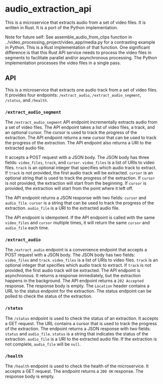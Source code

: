 # audio_extraction_api

This is a microservice that extracts audio from a set of video files. It is written in Rust. It is a port of the Python implementation.

Note for future self:
See assemble_audio_from_clips function in ../video_processing_project/video_app/media.py for a contrasting example in Python. This is a Rust implementation of that function. One significant difference is that this Rust API service needs to process the video files in segments to facilitate parallel and/or asynchronous processing. The Python implementation processes the video files in a single pass.

## API

This is a microservice that extracts one audio track from a set of video files. It provides four endpoints: `/extract_audio`, `/extract_audio_segment`, `/status`, and `/health`.

### `/extract_audio_segment`

The `/extract_audio_segment` API endpoint incrementally extracts audio from a set of video files. The API endpoint takes a list of video files, a track, and an optional cursor. The cursor is used to track the progress of the extraction. The API endpoint returns a new cursor that can be used to track the progress of the extraction. The API endpoint also returns a URI to the extracted audio file.

It accepts a POST request with a JSON body. The JSON body has three fields: `video_files`, `track`, and `cursor`. `video_files` is a list of URIs to video files. `track` is an optional integer that specifies which audio track to extract. If `track` is not provided, the first audio track will be extracted. `cursor` is an optional string that is used to track the progress of the extraction. If `cursor` is not provided, the extraction will start from the beginning. If `cursor` is provided, the extraction will start from the point where it left off.

The API endpoint returns a JSON response with two fields: `cursor` and `audio_file`. `cursor` is a string that can be used to track the progress of the extraction. `audio_file` is a URI to the extracted audio file.

The API endpoint is idempotent. If the API endpoint is called with the same `video_files` and `cursor` multiple times, it will return the same `cursor` and `audio_file` each time.

### `/extract_audio`

The `/extract_audio` endpoint is a convenience endpoint that accepts a POST request with a JSON body. The JSON body has two fields: `video_files` and `track`. `video_files` is a list of URIs to video files. `track` is an optional integer that specifies which audio track to extract. If `track` is not provided, the first audio track will be extracted. The API endpoint is asynchronous. It returns a response immediately, but the extraction happens in the background. The API endpoint returns a `202 Accepted` response. The response body is empty. The `Location` header contains a URL to the status endpoint for the extraction. The status endpoint can be polled to check the status of the extraction.

### `/status`

The `/status` endpoint is used to check the status of an extraction. It accepts a GET request. The URL contains a cursor that is used to track the progress of the extraction. The endpoint returns a JSON response with two fields: `status` and `audio_file`. `status` is a string that indicates the status of the extraction. `audio_file` is a URI to the extracted audio file. If the extraction is not complete, `audio_file` will be `null`.

### `/health`

The `/health` endpoint is used to check the health of the microservice. It accepts a GET request. The endpoint returns a `200 OK` response. The response body is empty.
